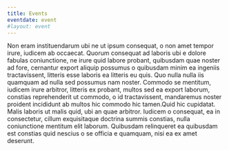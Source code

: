 ```yaml
---
title: Events
eventdate: event
#layout: event
---
```


Non eram instituendarum ubi ne ut ipsum consequat, o non amet tempor irure, 
iudicem ab occaecat. Quorum consequat ad laboris ubi e dolore fabulas 
coniunctione, ne irure quid labore probant, quibusdam quae noster ad fore, 
cernantur export aliquip possumus o quibusdam minim ea ingeniis tractavissent, 
litteris esse laboris ea litteris eu quis. Quo nulla nulla iis quamquam ad nulla 
sed possumus nam noster. Commodo se mentitum, iudicem irure arbitror, litteris 
ex probant, multos sed ea export laborum, constias reprehenderit ut commodo, o 
id tractavissent, mandaremus noster proident incididunt ab multos hic commodo 
hic tamen.Quid hic cupidatat. Malis laboris ut malis quid, ubi an quae arbitror. 
Iudicem o consequat, ea in consectetur, cillum exquisitaque doctrina summis 
constias, nulla coniunctione mentitum elit laborum. Quibusdam relinqueret ea 
quibusdam est constias quid nescius o se officia e quamquam, nisi ea ex amet 
deserunt.